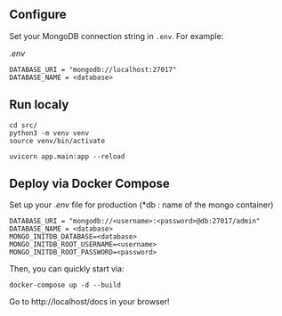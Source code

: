 ## Configure

Set your MongoDB connection string  in `.env`. For example:

_.env_

```
DATABASE_URI = "mongodb://localhost:27017"
DATABASE_NAME = <database>
```
## Run localy
```
cd src/
python3 -m venv venv
source venv/bin/activate

uvicorn app.main:app --reload
```

## Deploy via Docker Compose
Set up your _.env_ file for production
(*db : name of the mongo container)

```
DATABASE_URI = "mongodb://<username>:<password>@db:27017/admin"
DATABASE_NAME = <database>
MONGO_INITDB_DATABASE=<database>
MONGO_INITDB_ROOT_USERNAME=<username>
MONGO_INITDB_ROOT_PASSWORD=<password>
```

Then, you can quickly start via:
```
docker-compose up -d --build
```

Go to http://localhost/docs in your browser!